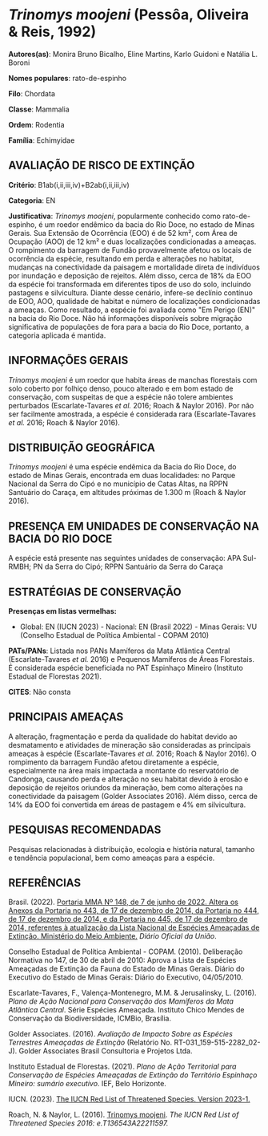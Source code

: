 # *Trinomys moojeni* (Pessôa, Oliveira & Reis, 1992)

**Autores(as)**: Monira Bruno Bicalho, Eline Martins, Karlo Guidoni e Natália L. Boroni

**Nomes populares**: rato-de-espinho

**Filo**: Chordata

**Classe**: Mammalia

**Ordem**: Rodentia

**Família**: Echimyidae

## AVALIAÇÃO DE RISCO DE EXTINÇÃO

**Critério**: B1ab(i,ii,iii,iv)+B2ab(i,ii,iii,iv)

**Categoria**: EN

**Justificativa**: *Trinomys moojeni*, popularmente conhecido como rato-de-espinho, é um roedor endêmico da bacia do Rio Doce, no estado de Minas Gerais. Sua Extensão de Ocorrência (EOO) é de 52 km², com Área de Ocupação (AOO) de 12 km² e duas localizações condicionadas a ameaças. O rompimento da barragem de Fundão provavelmente afetou os locais de ocorrência da espécie, resultando em perda e alterações no habitat, mudanças na conectividade da paisagem e mortalidade direta de indivíduos por inundação e deposição de rejeitos. Além disso, cerca de 18% da EOO da espécie foi transformada em diferentes tipos de uso do solo, incluindo pastagens e silvicultura. Diante desse cenário, infere-se declínio contínuo de EOO, AOO, qualidade de habitat e número de localizações condicionadas a ameaças. Como resultado, a espécie foi avaliada como "Em Perigo (EN)" na bacia do Rio Doce. Não há informações disponíveis sobre migração significativa de populações
de fora para a bacia do Rio Doce, portanto, a categoria aplicada é mantida.

## INFORMAÇÕES GERAIS

*Trinomys moojeni* é um roedor que habita áreas de manchas florestais com solo coberto por folhiço denso, pouco alterado e em bom estado de conservação, com suspeitas de que a espécie não tolere ambientes perturbados (Escarlate-Tavares *et al.* 2016; Roach & Naylor 2016). Por não ser facilmente amostrada, a espécie é considerada rara (Escarlate-Tavares *et al.* 2016; Roach & Naylor 2016).

## DISTRIBUIÇÃO GEOGRÁFICA

*Trinomys moojeni* é uma espécie endêmica da Bacia do Rio Doce, do estado de Minas Gerais, encontrada em duas localidades: no Parque Nacional da Serra do Cipó e no município de Catas Altas, na RPPN Santuário do Caraça, em altitudes próximas de 1.300 m (Roach & Naylor 2016).

## PRESENÇA EM UNIDADES DE CONSERVAÇÃO NA BACIA DO RIO DOCE

A espécie está presente nas seguintes unidades de conservação: APA Sul-RMBH; PN da Serra do Cipó; RPPN Santuário da Serra do Caraça

## ESTRATÉGIAS DE CONSERVAÇÃO

**Presenças em listas vermelhas:**

-   Global: EN (IUCN 2023) -   Nacional: EN (Brasil 2022) -   Minas Gerais: VU (Conselho Estadual de Política Ambiental - COPAM
    2010)

**PATs/PANs**: Listada nos PANs Mamíferos da Mata Atlântica Central (Escarlate-Tavares *et al.* 2016) e Pequenos Mamíferos de Áreas Florestais. É considerada espécie beneficiada no PAT Espinhaço Mineiro (Instituto Estadual de Florestas 2021).

**CITES**: Não consta

## PRINCIPAIS AMEAÇAS

A alteração, fragmentação e perda da qualidade do habitat devido ao desmatamento e atividades de mineração são consideradas as principais ameaças à espécie (Escarlate-Tavares *et al.* 2016; Roach & Naylor 2016). O rompimento da barragem Fundão afetou diretamente a espécie, especialmente na área mais impactada a montante do reservatório de Candonga, causando perda e alteração no seu habitat devido à erosão e deposição de rejeitos oriundos da mineração, bem como alterações na conectividade da paisagem (Golder Associates 2016). Além disso, cerca de 14% da EOO foi convertida em áreas de pastagem e 4% em silvicultura.

## PESQUISAS RECOMENDADAS

Pesquisas relacionadas à distribuição, ecologia e história natural, tamanho e tendência populacional, bem como ameaças para a espécie.

## REFERÊNCIAS

Brasil. (2022). [Portaria MMA Nº 148, de 7 de junho de 2022. Altera os Anexos da Portaria no 443, de 17 de dezembro de 2014, da Portaria no 444, de 17 de dezembro de 2014, e da Portaria no 445, de 17 de dezembro de 2014, referentes à atualização da Lista Nacional de Espécies Ameaçadas de Extinção. Ministério do Meio Ambiente.](https://in.gov.br/en/web/dou/-/portaria-mma-n-148-de-7-de-junho-de-2022-406272733) *Diário Oficial da União*.

Conselho Estadual de Política Ambiental - COPAM. (2010). Deliberação Normativa no 147, de 30 de abril de 2010: Aprova a Lista de Espécies Ameaçadas de Extinção da Fauna do Estado de Minas Gerais. Diário do Executivo do Estado de Minas Gerais: Diário do Executivo, 04/05/2010.

Escarlate-Tavares, F., Valença-Montenegro, M.M. & Jerusalinsky, L.  (2016). *Plano de Ação Nacional para Conservação dos Mamíferos da Mata Atlântica Central*. Série Espécies Ameaçada. Instituto Chico Mendes de Conservação da Biodiversidade, ICMBio, Brasília.

Golder Associates. (2016). *Avaliação de Impacto Sobre as Espécies Terrestres Ameaçadas de Extinção* (Relatório No.  RT-031_159-515-2282_02-J). Golder Associates Brasil Consultoria e Projetos Ltda.

Instituto Estadual de Florestas. (2021). *Plano de Ação Territorial para Conservação de Espécies Ameaçadas de Extinção do Território Espinhaço Mineiro: sumário executivo*. IEF, Belo Horizonte.

IUCN. (2023). [The IUCN Red List of Threatened Species. Version 2023-1.](https://www.iucnredlist.org.)

Roach, N. & Naylor, L. (2016). [Trinomys moojeni](https://dx.doi.org/10.2305/IUCN.UK.2016-2.RLTS.T136543A22211597.en).  *The IUCN Red List of Threatened Species 2016: e.T136543A22211597.*
